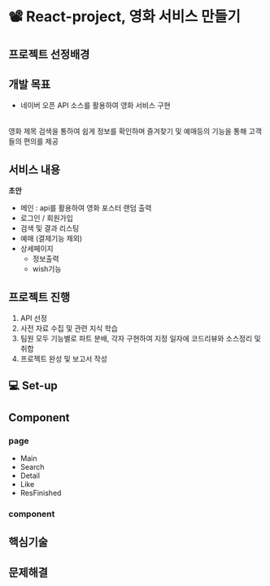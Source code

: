 # 📽 React-project, 영화 서비스 만들기

## 프로젝트 선정배경

## 개발 목표
- 네이버 오픈 API 소스를 활용하여 영화 서비스 구현

<br>
영화 제목 검색을 통하여 쉽게 정보를 확인하며 즐겨찾기 및 예매등의 기능을 통해 고객들의 편의를 제공

## 서비스 내용

**초안**
- 메인 : api를 활용하여 영화 포스터 랜덤 출력
- 로그인 / 회원가입
- 검색 및 결과 리스팅
- 예매 (결제기능 제외)
- 상세페이지 
  - 정보출력
  - wish기능



## 프로젝트 진행
1. API 선정
2. 사전 자료 수집 및 관련 지식 학습
3. 팀원 모두 기능별로 파트 분배, 각자 구현하여 지정 일자에 코드리뷰와 소스정리 및 취합
4. 프로젝트 완성 및 보고서 작성

## 💻 Set-up

## Component

### page
- Main
- Search
- Detail
- Like
- ResFinished

### component



## 핵심기술

## 문제해결
